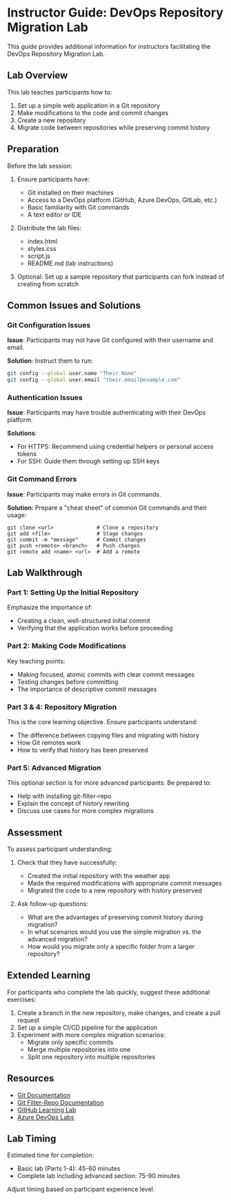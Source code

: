 # Instructor Guide: DevOps Repository Migration Lab

This guide provides additional information for instructors facilitating the DevOps Repository Migration Lab.

## Lab Overview

This lab teaches participants how to:
1. Set up a simple web application in a Git repository
2. Make modifications to the code and commit changes
3. Create a new repository
4. Migrate code between repositories while preserving commit history

## Preparation

Before the lab session:

1. Ensure participants have:
   - Git installed on their machines
   - Access to a DevOps platform (GitHub, Azure DevOps, GitLab, etc.)
   - Basic familiarity with Git commands
   - A text editor or IDE

2. Distribute the lab files:
   - index.html
   - styles.css
   - script.js
   - README.md (lab instructions)

3. Optional: Set up a sample repository that participants can fork instead of creating from scratch

## Common Issues and Solutions

### Git Configuration Issues

**Issue**: Participants may not have Git configured with their username and email.

**Solution**: Instruct them to run:
```bash
git config --global user.name "Their Name"
git config --global user.email "their.email@example.com"
```

### Authentication Issues

**Issue**: Participants may have trouble authenticating with their DevOps platform.

**Solutions**:
- For HTTPS: Recommend using credential helpers or personal access tokens
- For SSH: Guide them through setting up SSH keys

### Git Command Errors

**Issue**: Participants may make errors in Git commands.

**Solution**: Prepare a "cheat sheet" of common Git commands and their usage:
```
git clone <url>              # Clone a repository
git add <file>               # Stage changes
git commit -m "message"      # Commit changes
git push <remote> <branch>   # Push changes
git remote add <name> <url>  # Add a remote
```

## Lab Walkthrough

### Part 1: Setting Up the Initial Repository

Emphasize the importance of:
- Creating a clean, well-structured initial commit
- Verifying that the application works before proceeding

### Part 2: Making Code Modifications

Key teaching points:
- Making focused, atomic commits with clear commit messages
- Testing changes before committing
- The importance of descriptive commit messages

### Part 3 & 4: Repository Migration

This is the core learning objective. Ensure participants understand:
- The difference between copying files and migrating with history
- How Git remotes work
- How to verify that history has been preserved

### Part 5: Advanced Migration

This optional section is for more advanced participants. Be prepared to:
- Help with installing git-filter-repo
- Explain the concept of history rewriting
- Discuss use cases for more complex migrations

## Assessment

To assess participant understanding:

1. Check that they have successfully:
   - Created the initial repository with the weather app
   - Made the required modifications with appropriate commit messages
   - Migrated the code to a new repository with history preserved

2. Ask follow-up questions:
   - What are the advantages of preserving commit history during migration?
   - In what scenarios would you use the simple migration vs. the advanced migration?
   - How would you migrate only a specific folder from a larger repository?

## Extended Learning

For participants who complete the lab quickly, suggest these additional exercises:

1. Create a branch in the new repository, make changes, and create a pull request
2. Set up a simple CI/CD pipeline for the application
3. Experiment with more complex migration scenarios:
   - Migrate only specific commits
   - Merge multiple repositories into one
   - Split one repository into multiple repositories

## Resources

- [Git Documentation](https://git-scm.com/doc)
- [Git Filter-Repo Documentation](https://github.com/newren/git-filter-repo)
- [GitHub Learning Lab](https://lab.github.com/)
- [Azure DevOps Labs](https://www.azuredevopslabs.com/)

## Lab Timing

Estimated time for completion:
- Basic lab (Parts 1-4): 45-60 minutes
- Complete lab including advanced section: 75-90 minutes

Adjust timing based on participant experience level.

